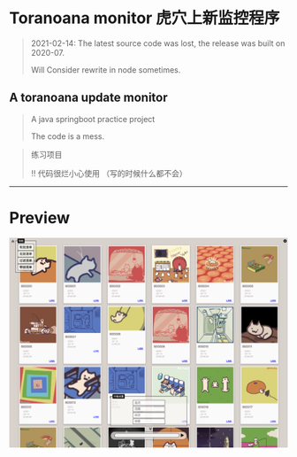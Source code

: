 # Toranoana monitor 虎穴上新监控程序
> 2021-02-14: The latest source code was lost, the release was built on 2020-07.
> 
> Will Consider rewrite in node sometimes.
## A toranoana update monitor 
> A java springboot practice project
> 
> The code is a mess.

>练习项目
>
> !! 代码很烂小心使用 （写的时候什么都不会）

---
# Preview
![preview](preview.png)